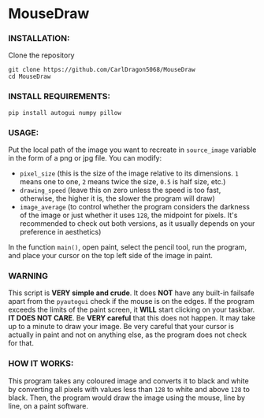 # MouseDraw

### INSTALLATION:

Clone the repository
```
git clone https://github.com/CarlDragon5068/MouseDraw
cd MouseDraw
```

### INSTALL REQUIREMENTS:

```
pip install autogui numpy pillow
```

### USAGE:

Put the local path of the image you want to recreate in `source_image` variable in the form of a png or jpg file. You can modify:
- `pixel_size` (this is the size of the image relative to its dimensions. `1` means one to one, `2` means twice the size, `0.5` is half size, etc.)
- `drawing_speed` (leave this on zero unless the speed is too fast, otherwise, the higher it is, the slower the program will draw)
- `image_average` (to control whether the program considers the darkness of the image or just whether it uses `128`, the midpoint for pixels. It's recommended to check out both versions, as it usually depends on your preference in aesthetics)

In the function `main()`, open paint, select the pencil tool, run the program, and place your cursor on the top left side of the image in paint.

### WARNING

This script is **VERY simple and crude**. It does **NOT** have any built-in failsafe apart from the `pyautogui` check if the mouse is on the edges. If the program exceeds the limits of the paint screen, it **WILL** start clicking on your taskbar. **IT DOES NOT CARE**. Be **VERY careful** that this does not happen. It may take up to a minute to draw your image. Be very careful that your cursor is actually in paint and not on anything else, as the program does not check for that.

### HOW IT WORKS:

This program takes any coloured image and converts it to black and white by converting all pixels with values less than `128` to white and above `128` to black. Then, the program would draw the image using the mouse, line by line, on a paint software.
